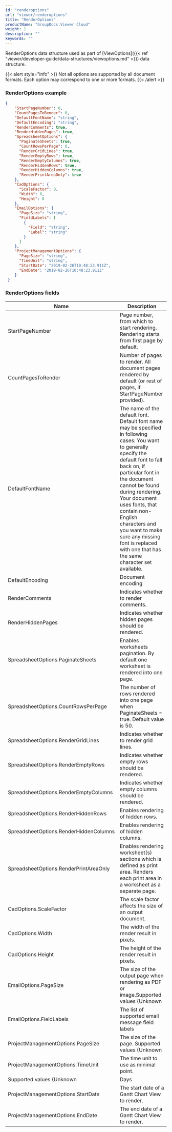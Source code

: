 ```yaml
---
id: "renderoptions"
url: "viewer/renderoptions"
title: "RenderOptions"
productName: "GroupDocs.Viewer Cloud"
weight: 1
description: ""
keywords: ""
---
```


RenderOptions data structure used as part of [ViewOptions]({{< ref "viewer/developer-guide/data-structures/viewoptions.md" >}}) data structure.

{{< alert style="info" >}}
Not all options are supported by all document formats. Each option may correspond to one or more formats.
{{< /alert >}}

### RenderOptions example

```json
{
    "StartPageNumber": 0,
    "CountPagesToRender": 0,
    "DefaultFontName": "string",
    "DefaultEncoding": "string",
    "RenderComments": true,
    "RenderHiddenPages": true,
    "SpreadsheetOptions": {
      "PaginateSheets": true,
      "CountRowsPerPage": 0,
      "RenderGridLines": true,
      "RenderEmptyRows": true,
      "RenderEmptyColumns": true,
      "RenderHiddenRows": true,
      "RenderHiddenColumns": true,
      "RenderPrintAreaOnly": true
    },
    "CadOptions": {
      "ScaleFactor": 0,
      "Width": 0,
      "Height": 0
    },
    "EmailOptions": {
      "PageSize": "string",
      "FieldLabels": [
        {
          "Field": "string",
          "Label": "string"
        }
      ]
    },
    "ProjectManagementOptions": {
      "PageSize": "string",
      "TimeUnit": "string",
      "StartDate": "2019-02-26T10:48:23.911Z",
      "EndDate": "2019-02-26T10:48:23.911Z"
    }
 }

```

### RenderOptions fields

|Name|Description
|---|---
|StartPageNumber|Page number, from which to start rendering. Rendering starts from first page by default.
|CountPagesToRender|Number of pages to render. All document pages rendered by default (or rest of pages, if StartPageNumber provided).
|DefaultFontName|The name of the default font. Default font name may be specified in following cases: You want to generally specify the default font to fall back on, if particular font  in the document cannot be found during rendering. Your document uses fonts, that contain non-English characters and you want to make sure any missing font is replaced with one that has the same character set available.
|DefaultEncoding|Document encoding
|RenderComments|Indicates whether to render comments.
|RenderHiddenPages|Indicates whether hidden pages should be rendered.
|SpreadsheetOptions.PaginateSheets|Enables worksheets pagination. By default one worksheet is rendered into one page.
|SpreadsheetOptions.CountRowsPerPage|The number of rows rendered into one page when PaginateSheets = true. Default value is 50.
|SpreadsheetOptions.RenderGridLines|Indicates whether to render grid lines.
|SpreadsheetOptions.RenderEmptyRows|Indicates whether empty rows should be rendered.
|SpreadsheetOptions.RenderEmptyColumns|Indicates whether empty columns should be rendered.
|SpreadsheetOptions.RenderHiddenRows|Enables rendering of hidden rows.
|SpreadsheetOptions.RenderHiddenColumns|Enables rendering of hidden columns.
|SpreadsheetOptions.RenderPrintAreaOnly|Enables rendering worksheet(s) sections which is defined as print area. Renders each print area in a worksheet as a separate page.
|CadOptions.ScaleFactor|The scale factor affects the size of an output document.
|CadOptions.Width|The width of the render result in pixels.
|CadOptions.Height|The height of the render result in pixels.
|EmailOptions.PageSize|The size of the output page when rendering as PDF or image.Supported values {Unknown|Letter|Ledger|A0|A1|A2|A3}: 1. Unknown - the default, unspecified page size. 2. Letter - the size of the Letter page in points is 792x612.3. Ledger - the size of the Letter page in points is 1224x792. 4. A0 - the size of the A0 page in points is 3371x2384. 5. A1 - the size of the A1 page in points is 2384x1685. 6. A2 - the size of the A2 page in points is 1684x1190. 7. A3 - the size of the A3 page in points is 1190x842. 8. A4 - the size of the A4 page in points is 842x595.
|EmailOptions.FieldLabels|The list of supported email message field labels
|ProjectManagementOptions.PageSize|The size of the page. Supported values {Unknown|Letter|A0|A1|A2|A3}: 1. Unknown - the default, unspecified page size. 2. Letter - the size of the Letter page in points is 792 × 612. 3. Ledger - the size of the Letter page in points is 1224 × 792. 4. A0 - the size of the A0 page in points is 3371 × 2384. 5. A1 - the size of the A1 page in points is 2384 × 1685. 6. A2 - the size of the A2 page in points is 1684 × 1190. 7. A3 - the size of the A3 page in points is 1190 × 842. 8. A4 - the size of the A4 page in points is 842 × 595.
|ProjectManagementOptions.TimeUnit|The time unit to use as minimal point.
Supported values {Unknown|Days|ThirdsOfMonths|Months}: 1. Unknown - unknown, unspecified time scale. 2. Days - one day interval. 3. ThirdsOfMonths - one third of the month. 4. Months - one month interval.
|ProjectManagementOptions.StartDate|The start date of a Gantt Chart View to render.
|ProjectManagementOptions.EndDate|The end date of a Gantt Chart View to render.
